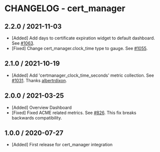 # CHANGELOG - cert_manager

## 2.2.0 / 2021-11-03

* [Added] Add days to certificate expiration widget to default dashboard. See [#1063](https://github.com/DataDog/integrations-extras/pull/1063).
* [Fixed] Change cert_manager.clock_time type to gauge. See [#1055](https://github.com/DataDog/integrations-extras/pull/1055).

## 2.1.0 / 2021-10-19

* [Added] Add 'certmanager_clock_time_seconds' metric collection. See [#1031](https://github.com/DataDog/integrations-extras/pull/1031). Thanks [albertrdixon](https://github.com/albertrdixon).

## 2.0.0 / 2021-03-25

* [Added] Overview Dashboard
* [Fixed] Fixed ACME related metrics. See [#826](https://github.com/DataDog/integrations-extras/pull/826). This fix breaks backwards compatibility.

## 1.0.0 / 2020-07-27

* [Added] First release for cert_manager integration
 